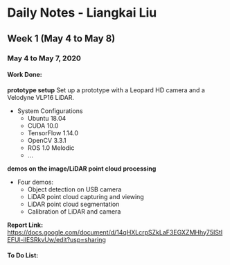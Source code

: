 # Daily Notes - Liangkai Liu

## Week 1 (May 4 to May 8)

### May 4 to May 7, 2020
#### Work Done:

**prototype setup**
Set up a prototype with a Leopard HD camera and a Velodyne VLP16 LiDAR. 

* System Configurations
	* Ubuntu 18.04
	* CUDA 10.0
  * TensorFlow 1.14.0
  * OpenCV 3.3.1
  * ROS 1.0 Melodic
  * ...

**demos on the image/LiDAR point cloud processing**
* Four demos: 
  * Object detection on USB camera
  * LiDAR point cloud capturing and viewing
  * LiDAR point cloud segmentation
  * Calibration of LiDAR and camera

**Report Link:** https://docs.google.com/document/d/14qHXLcrpSZkLaF3EGXZMHhy75IStIEFUl-iIESRkvUw/edit?usp=sharing

#### To Do List:
